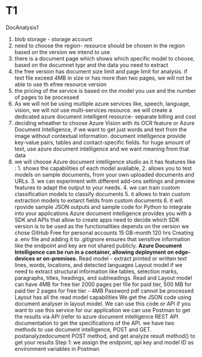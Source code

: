 # T1
DocAnalysis1
1. blob storage - storage account
2. need to choose the region- resource should be chosen in the region based on the version we intend to use
3. there is a document page which shows which specific model to choose, based on the documnet typr and the data you need to extract
4. the free version has document size limit and page limit for analysis. if text file exceed 4MB in size or has more than two pages, we will not be able to use th efree resource version
5. the pricing of the service is based on the model you use and the number of pages to be processed
6. As we will not be using multiple azure services like, speech, language, vision, we will not use multi-services resource. we will create a dedicated azure document intelligent resource- separate billing and cost
7. deciding wheather to choose Azure Vision with its OCR feature or Azure Document Intelligence, if we want to get just words and text from the image without contextual information. document intelligence provide key-value pairs, tables and contact-specific fields. for huge amount of text, use azure document intelligence and we want meaning from that data
8. we will choose Azure document intelligence studio as it has features like : 1. shows the capabilities of each model available, 2. allows you to test models on sample documents, from your own uploaded documents and URLs. 3. we can experiment with different add-ons settings and preview features to adapt the output to your needs. 4. we can train custom classification models to classify documents 5. it allows to train custom extraction models to extarct fields from custom documents 6. it will rpovide sample JSON outputs and sample code for Python to integrate into your applications 
Azure document intelligence provides you with a SDK and APIs that allow to create apps
need to decide which SDK version is to be used as the functionalities depends on the version we chose
GitHub Free for personal accounts	15 GB-month	120 hrs
Creating a .env file and adding it to .gitignore ensures that sensitive information like the endpoint and key are not shared publicly.
**Azure Document Intelligence can be run in a container, allowing deployment on edge-devices or on-premises.**
Read model - extract printed or written text lines, words, locations, and detected languages
Layout model if we need to extract structural information like tables, selection marks, paragraphs, titles, headings, and subheadings.
Read and Layout model can have 4MB for free tier
2000 pages per file for paid tier, 500 MB for paid tier
   2 pages for free tier - 4MB
   Password pdf cannot be processed
   Layout has all the read model capabilities
   We get the JSON code using document analyser in layout model. We can use this code or API if you want to use this service for our application
   we can use Postman to get the results via API
   (refer to azure document intelligence REST API documentation to get the specifications of the API.
   we have two methods to use document intelligence, POST and GET. postanalyzedocument POST method, and get analyze result method() to get your results
   Step 1: we assign the endpoint, api key and model ID as environment variables in Postman
